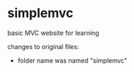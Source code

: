 # simplemvc
basic MVC website for learning

changes to original files:
* folder name was named "simplemvc"